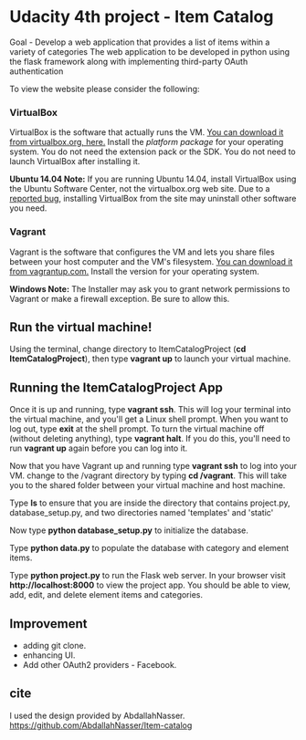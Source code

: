 # Udacity 4th project - Item Catalog
Goal - Develop a web application that provides a list of items within a variety of categories The web application to be developed in python using the flask framework along with implementing third-party OAuth authentication

To view the website please consider the following:

### VirtualBox

VirtualBox is the software that actually runs the VM. [You can download it from virtualbox.org, here.](https://www.virtualbox.org/wiki/Downloads)  Install the *platform package* for your operating system.  You do not need the extension pack or the SDK. You do not need to launch VirtualBox after installing it.

**Ubuntu 14.04 Note:** If you are running Ubuntu 14.04, install VirtualBox using the Ubuntu Software Center, not the virtualbox.org web site. Due to a [reported bug](http://ubuntuforums.org/showthread.php?t=2227131), installing VirtualBox from the site may uninstall other software you need.

### Vagrant

Vagrant is the software that configures the VM and lets you share files between your host computer and the VM's filesystem.  [You can download it from vagrantup.com.](https://www.vagrantup.com/downloads) Install the version for your operating system.

**Windows Note:** The Installer may ask you to grant network permissions to Vagrant or make a firewall exception. Be sure to allow this.


## Run the virtual machine!

Using the terminal, change directory to ItemCatalogProject (**cd ItemCatalogProject**), then type **vagrant up** to launch your virtual machine.

## Running the ItemCatalogProject App
Once it is up and running, type **vagrant ssh**. This will log your terminal into the virtual machine, and you'll get a Linux shell prompt. When you want to log out, type **exit** at the shell prompt.  To turn the virtual machine off (without deleting anything), type **vagrant halt**. If you do this, you'll need to run **vagrant up** again before you can log into it.


Now that you have Vagrant up and running type **vagrant ssh** to log into your VM.  change to the /vagrant directory by typing **cd /vagrant**. This will take you to the shared folder between your virtual machine and host machine.

Type **ls** to ensure that you are inside the directory that contains project.py, database_setup.py, and two directories named 'templates' and 'static'

Now type **python database_setup.py** to initialize the database.

Type **python data.py** to populate the database with category and element items. 

Type **python project.py** to run the Flask web server. In your browser visit **http://localhost:8000** to view the project app.  You should be able to view, add, edit, and delete element items and categories.

## Improvement
- adding git clone.
- enhancing UI.
- Add other OAuth2 providers - Facebook.

## cite
I used the design provided by AbdallahNasser.
https://github.com/AbdallahNasser/Item-catalog
